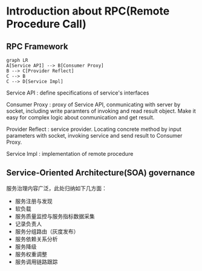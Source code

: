 # Introduction about RPC(Remote Procedure Call)


## RPC Framework

```mermaid
graph LR
A[Service API] --> B[Consumer Proxy]
B --> C[Provider Reflect]
C --> B
C --> D[Service Impl]
```

Service API      : define specifications of service's interfaces

Consumer Proxy   : proxy of Service API, conmunicating with server by socket, including write paramters of invoking and read result object.  Make it easy for complex logic about conmunication and get result.

Provider Reflect : service provider. Locating concrete method by input parameters with socket, invoking service and send result to Consumer Proxy.

Service Impl     : implementation of remote procedure


## Service-Oriented Architecture(SOA) governance

服务治理内容广泛，此处归纳如下几方面：

+ 服务注册与发现
+ 软负载
+ 服务质量监控与服务指标数据采集
+ 记录负责人
+ 服务分组路由（灰度发布）
+ 服务依赖关系分析
+ 服务降级
+ 服务权重调整
+ 服务调用链路跟踪

